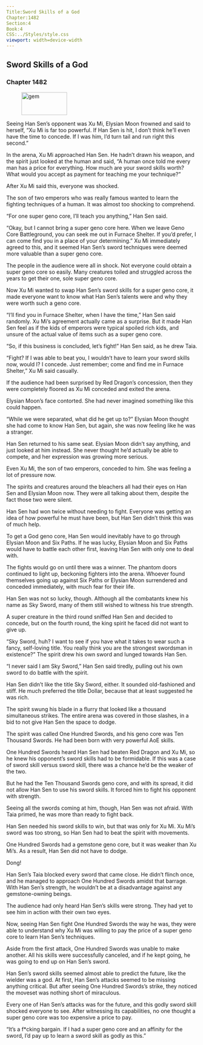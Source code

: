```yaml
---
Title:Sword Skills of a God 
Chapter:1482 
Section:4 
Book:4 
CSS:../Styles/style.css 
viewport: width=device-width
---
```

  
## Sword Skills of a God
### Chapter 1482
  
<figure>
	<img src="../Images/gem.gif" alt="gem" id="gem" width="120" height="60" />
</figure>
  

  
Seeing Han Sen’s opponent was Xu Mi, Elysian Moon frowned and said to herself, “Xu Mi is far too powerful. If Han Sen is hit, I don’t think he’ll even have the time to concede. If I was him, I’d turn tail and run right this second.”

In the arena, Xu Mi approached Han Sen. He hadn’t drawn his weapon, and the spirit just looked at the human and said, “A human once told me every man has a price for everything. How much are your sword skills worth? What would you accept as payment for teaching me your technique?”

After Xu Mi said this, everyone was shocked.

The son of two emperors who was really famous wanted to learn the fighting techniques of a human. It was almost too shocking to comprehend.

“For one super geno core, I’ll teach you anything,” Han Sen said.

“Okay, but I cannot bring a super geno core here. When we leave Geno Core Battleground, you can seek me out in Furnace Shelter. If you’d prefer, I can come find you in a place of your determining.” Xu Mi immediately agreed to this, and it seemed Han Sen’s sword techniques were deemed more valuable than a super geno core.

The people in the audience were all in shock. Not everyone could obtain a super geno core so easily. Many creatures toiled and struggled across the years to get their one, sole super geno core.

Now Xu Mi wanted to swap Han Sen’s sword skills for a super geno core, it made everyone want to know what Han Sen’s talents were and why they were worth such a geno core.

“I’ll find you in Furnace Shelter, when I have the time,” Han Sen said randomly. Xu Mi’s agreement actually came as a surprise. But it made Han Sen feel as if the kids of emperors were typical spoiled rich kids, and unsure of the actual value of items such as a super geno core.

“So, if this business is concluded, let’s fight!” Han Sen said, as he drew Taia.

“Fight? If I was able to beat you, I wouldn’t have to learn your sword skills now, would I? I concede. Just remember; come and find me in Furnace Shelter,” Xu Mi said casually.

If the audience had been surprised by Red Dragon’s concession, then they were completely floored as Xu Mi conceded and exited the arena.

Elysian Moon’s face contorted. She had never imagined something like this could happen.

“While we were separated, what did he get up to?” Elysian Moon thought she had come to know Han Sen, but again, she was now feeling like he was a stranger.

Han Sen returned to his same seat. Elysian Moon didn’t say anything, and just looked at him instead. She never thought he’d actually be able to compete, and her expression was growing more serious.

Even Xu Mi, the son of two emperors, conceded to him. She was feeling a lot of pressure now.

The spirits and creatures around the bleachers all had their eyes on Han Sen and Elysian Moon now. They were all talking about them, despite the fact those two were silent.

Han Sen had won twice without needing to fight. Everyone was getting an idea of how powerful he must have been, but Han Sen didn’t think this was of much help.

To get a God geno core, Han Sen would inevitably have to go through Elysian Moon and Six Paths. If he was lucky, Elysian Moon and Six Paths would have to battle each other first, leaving Han Sen with only one to deal with.

The fights would go on until there was a winner. The phantom doors continued to light up, beckoning fighters into the arena. Whoever found themselves going up against Six Paths or Elysian Moon surrendered and conceded immediately, with much fear for their life.

Han Sen was not so lucky, though. Although all the combatants knew his name as Sky Sword, many of them still wished to witness his true strength.

A super creature in the third round sniffed Han Sen and decided to concede, but on the fourth round, the king spirit he faced did not want to give up.

“Sky Sword, huh? I want to see if you have what it takes to wear such a fancy, self-loving title. You really think you are the strongest swordsman in existence?” The spirit drew his own sword and lunged towards Han Sen.

“I never said I am Sky Sword,” Han Sen said tiredly, pulling out his own sword to do battle with the spirit.

Han Sen didn’t like the title Sky Sword, either. It sounded old-fashioned and stiff. He much preferred the title Dollar, because that at least suggested he was rich.

The spirit swung his blade in a flurry that looked like a thousand simultaneous strikes. The entire arena was covered in those slashes, in a bid to not give Han Sen the space to dodge.

The spirit was called One Hundred Swords, and his geno core was Ten Thousand Swords. He had been born with very powerful AoE skills.

One Hundred Swords heard Han Sen had beaten Red Dragon and Xu Mi, so he knew his opponent’s sword skills had to be formidable. If this was a case of sword skill versus sword skill, there was a chance he’d be the weaker of the two.

But he had the Ten Thousand Swords geno core, and with its spread, it did not allow Han Sen to use his sword skills. It forced him to fight his opponent with strength.

Seeing all the swords coming at him, though, Han Sen was not afraid. With Taia primed, he was more than ready to fight back.

Han Sen needed his sword skills to win, but that was only for Xu Mi. Xu Mi’s sword was too strong, so Han Sen had to beat the spirit with movements.

One Hundred Swords had a gemstone geno core, but it was weaker than Xu Mi’s. As a result, Han Sen did not have to dodge.

Dong!

Han Sen’s Taia blocked every sword that came close. He didn’t flinch once, and he managed to approach One Hundred Swords amidst that barrage. With Han Sen’s strength, he wouldn’t be at a disadvantage against any gemstone-owning beings.

The audience had only heard Han Sen’s skills were strong. They had yet to see him in action with their own two eyes.

Now, seeing Han Sen fight One Hundred Swords the way he was, they were able to understand why Xu Mi was willing to pay the price of a super geno core to learn Han Sen’s techniques.

Aside from the first attack, One Hundred Swords was unable to make another. All his skills were successfully canceled, and if he kept going, he was going to end up on Han Sen’s sword.

Han Sen’s sword skills seemed almost able to predict the future, like the wielder was a god. At first, Han Sen’s attacks seemed to be missing anything critical. But after seeing One Hundred Swords’s strike, they noticed the moveset was nothing short of miraculous.

Every one of Han Sen’s attacks was for the future, and this godly sword skill shocked everyone to see. After witnessing its capabilities, no one thought a super geno core was too expensive a price to pay.

“It’s a f*cking bargain. If I had a super geno core and an affinity for the sword, I’d pay up to learn a sword skill as godly as this.”